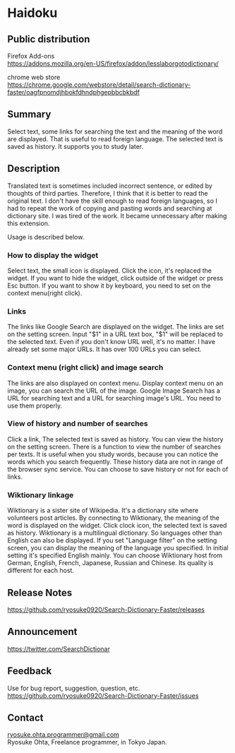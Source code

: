 # Haidoku
## Public distribution
Firefox Add-ons  
https://addons.mozilla.org/en-US/firefox/addon/lesslaborgotodictionary/

chrome web store  
https://chrome.google.com/webstore/detail/search-dictionary-faster/oagfpnomdjhbokfdhndphgepbbcbkbdf

## Summary
Select text, some links for searching the text and the meaning of the word are displayed. That is useful to read foreign language. The selected text is saved as history. It supports you to study later.

## Description
Translated text is sometimes included incorrect sentence, or edited by thoughts of third parties. Therefore, I think that it is better to read the original text. I don't have the skill enough to read foreign languages, so I had to repeat the work of copying and pasting words and searching at dictionary site. I was tired of the work. It became unnecessary after making this extension.

Usage is described below.

### How to display the widget
Select text, the small icon is displayed. Click the icon, it's replaced the widget. If you want to hide the widget, click outside of the widget or press Esc button. If you want to show it by keyboard, you need to set on the context menu(right click).

### Links
The links like Google Search are displayed on the widget. The links are set on the setting screen. Input "$1" in a URL text box, "$1" will be replaced to the selected text. Even if you don't know URL well, it's no matter. I have already set some major URLs. It has over 100 URLs you can select.

### Context menu (right click) and image search
The links are also displayed on context menu. Display context menu on an image, you can search the URL of the image. Google Image Search has a URL for searching text and a URL for searching image's URL. You need to use them properly.

### View of history and number of searches
Click a link, The selected text is saved as history. You can view the history on the setting screen. There is a function to view the number of searches per texts. It is useful when you study words, because you can notice the words which you search frequently. These history data are not in range of the browser sync service. You can choose to save history or not for each of links.

### Wiktionary linkage
Wiktionary is a sister site of Wikipedia. It's a dictionary site where volunteers post articles. By connecting to Wiktionary, the meaning of the word is displayed on the widget. Click clock icon, the selected text is saved as history. Wiktionary is a multilingual dictionary. So languages other than English can also be displayed. If you set "Language filter" on the setting screen, you can display the meaning of the language you specified. In initial setting it's specified English mainly. You can choose Wiktionary host from German, English, French, Japanese, Russian and Chinese. Its quality is different for each host.

## Release Notes
https://github.com/ryosuke0920/Search-Dictionary-Faster/releases

## Announcement
https://twitter.com/SearchDictionar

## Feedback
Use for bug report, suggestion, question, etc.  
https://github.com/ryosuke0920/Search-Dictionary-Faster/issues

## Contact
ryosuke.ohta.programmer@gmail.com  
Ryosuke Ohta, Freelance programmer, in Tokyo Japan.
